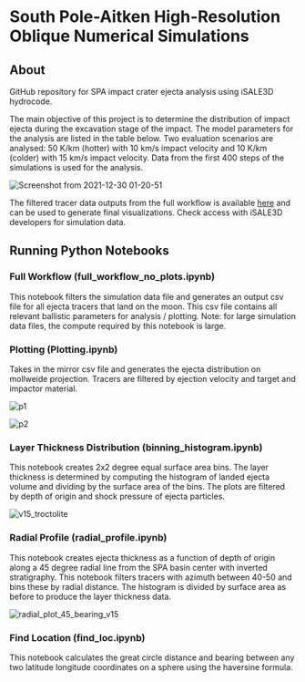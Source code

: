 # South Pole-Aitken High-Resolution Oblique Numerical Simulations 

## About

GitHub repository for SPA impact crater ejecta analysis using iSALE3D hydrocode.

The main objective of this project is to determine the distribution of impact ejecta during the excavation stage of the impact. The model parameters for the analysis are listed in the table below. Two evaluation scenarios are analysed: 50 K/km (hotter) with 10 km/s impact velocity and 10 K/km (colder) with 15 km/s impact velocity. Data from the first 400 steps of the simulations is used for the analysis.

![Screenshot from 2021-12-30 01-20-51](https://user-images.githubusercontent.com/57348392/147739919-f094713d-97d8-4b1d-867e-7ad381a88a1c.png)

The filtered tracer data outputs from the full workflow is available [here](https://drive.google.com/drive/folders/17YVryG2ypDe_iZ0UzQi58W-ngpHmO8pp?usp=sharing) and can be used to generate final visualizations. Check access with iSALE3D developers for simulation data.

## Running Python Notebooks

### Full Workflow (full_workflow_no_plots.ipynb)

This notebook filters the simulation data file and generates an output csv file for all ejecta tracers that land on the moon. This csv file contains all relevant ballistic parameters for analysis / plotting. Note: for large simulation data files, the compute required by this notebook is large.

### Plotting (Plotting.ipynb)

Takes in the mirror csv file and generates the ejecta distribution on mollweide projection. Tracers are filtered by ejection velocity and target and impactor
material.

![p1](https://user-images.githubusercontent.com/57348392/147739872-cce30c95-eccf-4c4e-82fa-8868822099ff.png)

![p2](https://user-images.githubusercontent.com/57348392/147739856-c223032d-88c2-41a8-bedb-80ee3b17415f.png)

### Layer Thickness Distribution (binning_histogram.ipynb)

This notebook creates 2x2 degree equal surface area bins. The layer thickness is determined by computing the histogram of landed ejecta volume and dividing by the surface area of the bins. The plots are filtered by depth of origin and shock pressure of ejecta particles.

![v15_troctolite](https://user-images.githubusercontent.com/57348392/147740488-fbd596f7-2791-4063-b8c6-fd624409760b.png)

### Radial Profile (radial_profile.ipynb)

This notebook creates ejecta thickness as a function of depth of origin along a 45 degree radial line from the SPA basin center with inverted stratigraphy. This notebook filters tracers with azimuth between 40-50 and bins these by radial distance. The histogram is divided by surface area as before to produce the layer thickness data.

![radial_plot_45_bearing_v15](https://user-images.githubusercontent.com/57348392/147741051-c093b199-d786-4faa-ac35-6d1faeb913bf.png)


### Find Location (find_loc.ipynb)

This notebook calculates the great circle distance and bearing between any two latitude longitude coordinates on a sphere using the haversine formula.



